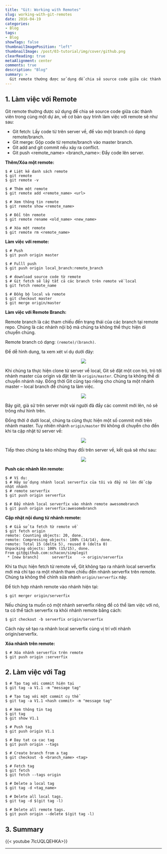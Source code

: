 ```yaml
---
title: "Git: Working with Remotes"
slug: working-with-git-remotes
date: 2016-04-19
categories:
- Blog
tags:
- Blog
showTags: false
thumbnailImagePosition: "left"
thumbnailImage: /post/03-tutorial/img/cover/github.png
clearReading: true
metaAlignment: center	
comments: true
description: "Blog"
summary: >
  Git remote thường được sử dụng để chia sẻ source code giữa các thành viên trong cùng một dự án, về cơ bản quy trình làm việc với remote sẽ như sau...
---
```


## 1. Làm việc với Remote

Git remote thường được sử dụng để chia sẻ source code giữa các thành viên trong cùng một dự án, về cơ bản quy trình làm việc với remote sẽ như sau:

*	Git fetch: Lấy code từ trên server về, để vào một branch có dạng remote/branch.
*	Git merge: Gộp code từ remote/branch vào master branch.
*	Git add and git commit nếu xảy ra conflict.
*	Git push <remote_name> <branch_name>: Đẩy code lên server.

**Thêm/Xóa một remote:**


```shell
$ # Liệt kê danh sách remote
$ git remote
$ git remote -v
```

```shell
$ # Thêm một remote
$ git remote add <remote_name> <url>
```

```shell
$ # Xem thông tin remote
$ git remote show <remote_name>
```

```shell
$ # Đổi tên remote
$ git remote rename <old_name> <new_name>
```

```shell
$ # Xóa một remote
$ git remote rm <remote_name>
```

**Làm việc với remote:**

```shell
$ # Push
$ git push origin master

$ # Fulll push
$ git push origin local_branch:remote_branch

$ # download source code từ remote
$ # Git fetch sẽ lấy tất cả các branch trên remote về local 
$ git fetch remote_name

$ # Đồng bộ local và remote
$ git checkout master
$ git merge origin/master
```

**Làm việc với Remote Branch:**

Remote branch là các tham chiếu đến trạng thái của các branch tại remote repo. Chúng là các nhánh nội bộ mà chúng ta không thể thực hiện di chuyển chúng.

Remote branch có dạng:  `(remote)/(branch)`.

Để dễ hình dung, ta xem xét ví dụ dưới đây:

<p align="center"><img src="/post/03-tutorial/03-git/bai-07-lam-viec-voi-remote/git50.bmp"></p>

Khi chúng ta thực hiện clone từ server về local, Git sẽ đặt một con trỏ, trỏ tới nhánh master của origin và đặt tên là `origin/master`. Chúng ta không thể di chuyển nhánh này. Đồng thời Git cũng tạo riêng cho chúng ta một nhánh master – local branch để chúng ta làm việc.

<p align="center"><img src="/post/03-tutorial/03-git/bai-07-lam-viec-voi-remote/git51.bmp"></p>

Bây giờ, giả sử trên server một vài người đã đẩy các commit mới lên, nó sẽ trông như hình trên.

Đồng thời ở dưới local, chúng ta cũng thực hiện một số commit mới trên nhánh master. Tuy nhiên nhánh `origin/master` thì không di chuyển cho đến khi ta cập nhật từ server về:

<p align="center"><img src="/post/03-tutorial/03-git/bai-07-lam-viec-voi-remote/git52.bmp"></p>

Tiếp theo chúng ta kéo những thay đổi trên server về, kết quả sẽ như sau:

<p align="center"><img src="/post/03-tutorial/03-git/bai-07-lam-viec-voi-remote/git53.bmp"></p>

**Push các nhánh lên remote:**

```shell
$ # Ví dụ:
$ # Hãy sử dụng nhánh local serverfix của tôi và đẩy nó lên để cập nhật nhánh 
$ # remote serverfix 
$ git push origin serverfix

$ # Đẩy nhánh local serverfix vào nhánh remote awesomebranch
$ git push origin serverfix:awesomebranch
```

**Cập nhật nội dung từ nhánh remote:**

```shell
$ # Giả sử ta fetch từ remote về
$ git fetch origin
remote: Counting objects: 20, done.
remote: Compressing objects: 100% (14/14), done.
remote: Total 15 (delta 5), reused 0 (delta 0)
Unpacking objects: 100% (15/15), done.
From git@github.com:schacon/simplegit
 * [new branch]      serverfix    -> origin/serverfix
```

Khi ta thực hiện fetch từ remote về, Git không tạo ra nhánh local serverfix mới mà chỉ tạo ra một nhánh tham chiếu đến nhánh serverfix trên remote. Chúng ta không thể chỉnh sửa nhánh `origin/serverfix` này.

Để tích hợp nhánh remote vào nhánh hiện tại:

```shell
$ git merger origin/serverfix
```

Nếu chúng ta muốn có một nhánh serverfix riêng để có thể làm việc với nó, ta có thể tách serverfix ra khỏi nhánh remote bằng cách:

```shell
$ git checkout -b serverfix origin/serverfix 
```

Cách này sẽ tạo ra nhánh local serverfix cùng vị trí với nhánh origin/serverfix.

**Xóa nhánh trên remote:**

```shell
$ # Xóa nhánh serverfix trên remote
$ git push origin :serverfix
```

## 2. Làm việc với Tag

```shell
$ # Tạo tag với commit hiện tại
$ git tag -a V1.1 -m "message tag"

$ # Tạo tag với một commit cụ thể
$ git tag -a V1.1 <hash commit> -m "message tag"
```

```shell
$ # Xem thông tin tag
$ git tag
$ git show V1.1
```

```shell
$ # Push tag
$ git push origin V1.1

$ # Day tat ca cac tag
$ git push origin --tags
```

```shell
$ # Create branch from a tag
$ git checkout -b <branch_name> <tag> 
```

```shell
$ # Fetch tag
$ git fetch
$ git fetch --tags origin
```

```shell
$ # Delete a local tag
$ git tag -d <tag_name>

$ # Delete all local tags.
$ git tag -d $(git tag -l)
```

```shell
$ # Delete all remote tags.
$ git push origin --delete $(git tag -l) 
```

## 3. Summary

{{< youtube 7lcUQLQEHKA>}}

---